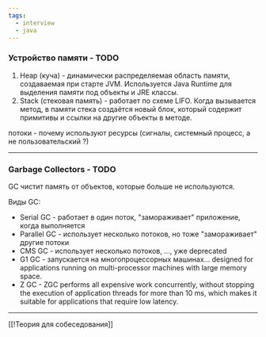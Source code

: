 ```yaml
---
tags:
  - interview
  - java
---
```

### Устройство памяти - TODO

1. Heap (куча) - динамически распределяемая область памяти, создаваемая при старте JVM. Используется Java Runtime для выделения памяти под объекты и JRE классы.
2. Stack (стековая память) - работает по схеме LIFO. Когда вызывается метод, в памяти стека создаётся новый блок, который содержит примитивы и ссылки на другие объекты в методе.

потоки - почему используют ресурсы (сигналы, системный процесс, а не пользовательский ?)

---

### Garbage Collectors - TODO

GC чистит память от объектов, которые больше не используются.

Виды GC:
* Serial GC - работает в один поток, "замораживает" приложение, когда выполняется
* Parallel GC - использует несколько потоков, но тоже "замораживает" другие потоки
* CMS GC - использует несколько потоков, ..., уже deprecated
* G1 GC - запускается на многопроцессорных машинах... designed for applications running on multi-processor machines with large memory space.
* Z GC - ZGC performs all expensive work concurrently, without stopping the execution of application threads for more than 10 ms, which makes it suitable for applications that require low latency.

---

[[!Теория для собеседования]]